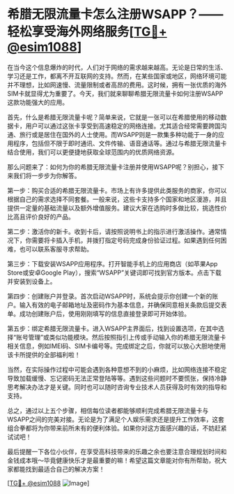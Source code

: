 # 希腊无限流量卡怎么注册WSAPP？——轻松享受海外网络服务[[TG💪+ @esim1088](https://t.me/s/esim1088)]

在当今这个信息爆炸的时代，人们对于网络的需求越来越高。无论是日常的生活、学习还是工作，都离不开互联网的支持。然而，在某些国家或地区，网络环境可能并不理想，比如网速慢、流量限制或者高昂的费用。这时候，拥有一张优质的海外SIM卡就显得尤为重要了。今天，我们就来聊聊希腊无限流量卡如何注册WSAPP这款功能强大的应用。

首先，什么是希腊无限流量卡呢？简单来说，它就是一张可以在希腊使用的移动数据卡，用户可以通过这张卡享受到高速稳定的网络连接。尤其适合经常需要跨国沟通、旅行或是居住在国外的人士使用。而WSAPP则是一款集多种功能于一身的应用程序，包括但不限于即时通讯、文件传输、语音通话等。通过与希腊无限流量卡结合使用，我们可以更便捷地获取全球范围内的优质网络资源。

那么问题来了：如何为你的希腊无限流量卡注册并使用WSAPP呢？别担心，接下来我们将一步步为你解答。

第一步：购买合适的希腊无限流量卡。市场上有许多提供此类服务的商家，你可以根据自己的需求选择不同套餐。一般来说，这些卡支持多个国家和地区漫游，并且提供一定量的基础流量以及额外增值服务。建议大家在选购时多做比较，挑选性价比高且评价良好的产品。

第二步：激活你的新卡。收到卡后，请按照说明书上的指示进行激活操作。通常情况下，你需要将卡插入手机，并拨打指定号码完成身份验证过程。如果遇到任何困难，也可以联系客服寻求帮助。

第三步：下载安装WSAPP应用程序。打开智能手机上的应用商店（如苹果App Store或安卓Google Play），搜索“WSAPP”关键词即可找到官方版本。点击下载并安装到设备上。

第四步：创建账户并登录。首次启动WSAPP时，系统会提示你创建一个新的账户。输入有效的电子邮箱地址及密码作为基本信息，并确保同意相关条款后提交表单。成功创建账户后，使用刚刚填写的信息直接登录即可开始体验。

第五步：绑定希腊无限流量卡。进入WSAPP主界面后，找到设置选项，在其中选择“账号管理”或类似功能模块。然后按照指引上传或手动输入你的希腊无限流量卡相关信息，例如IMEI码、SIM卡编号等。完成绑定之后，你就可以放心大胆地使用该卡所提供的全部福利啦！

当然，在实际操作过程中可能会遇到各种意想不到的小麻烦，比如网络连接不稳定导致加载缓慢、忘记密码无法正常登陆等等。遇到这些问题时不要慌张，保持冷静思考解决办法才是关键。同时也可以随时咨询专业技术人员获得及时有效的指导和支持。

总之，通过以上五个步骤，相信每位读者都能够顺利完成希腊无限流量卡与WSAPP之间的完美对接。无论是为了满足个人娱乐需求还是提升工作效率，这套组合拳都将为你带来前所未有的便利体验。如果你对这方面感兴趣的话，不妨赶紧试试吧！

最后提醒一下各位小伙伴，在享受高科技带来的乐趣之余也要注意合理规划时间和金钱成本哦～毕竟健康快乐才是最重要的嘛！希望这篇文章能对你有所帮助，祝大家都能找到最适合自己的解决方案！

[[TG💪+ @esim1088](https://t.me/s/esim1088) ![Image](https://i.postimg.cc/4NQfJmqS/Snipaste-2025-05-13-00-14-12.png)]